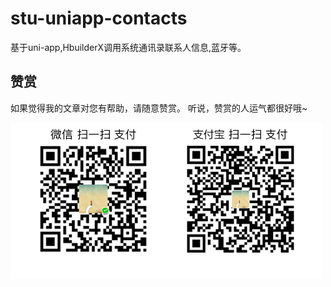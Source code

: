 # stu-uniapp-contacts
基于uni-app,HbuilderX调用系统通讯录联系人信息,蓝牙等。


## 赞赏
如果觉得我的文章对您有帮助，请随意赞赏。 听说，赞赏的人运气都很好哦~ 

![赞赏](imgs/pay.png)